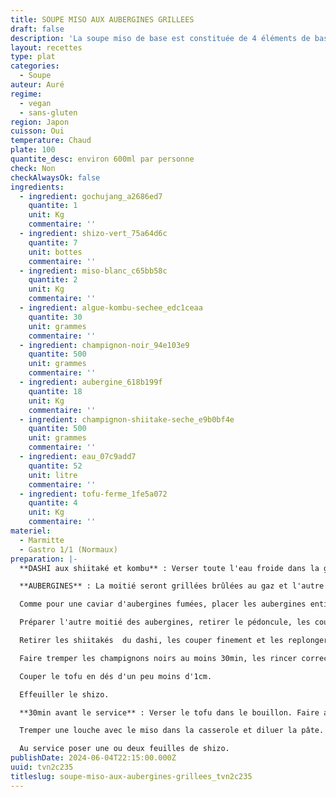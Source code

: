 ```yaml
---
title: SOUPE MISO AUX AUBERGINES GRILLEES
draft: false
description: 'La soupe miso de base est constituée de 4 éléments de base : le dashi, 1 à 3 ingrédients de saison, le miso et une garniture.'
layout: recettes
type: plat
categories:
  - Soupe
auteur: Auré
regime:
  - vegan
  - sans-gluten
region: Japon
cuisson: Oui
temperature: Chaud
plate: 100
quantite_desc: environ 600ml par personne
check: Non
checkAlwaysOk: false
ingredients:
  - ingredient: gochujang_a2686ed7
    quantite: 1
    unit: Kg
    commentaire: ''
  - ingredient: shizo-vert_75a64d6c
    quantite: 7
    unit: bottes
    commentaire: ''
  - ingredient: miso-blanc_c65bb58c
    quantite: 2
    unit: Kg
    commentaire: ''
  - ingredient: algue-kombu-sechee_edc1ceaa
    quantite: 30
    unit: grammes
    commentaire: ''
  - ingredient: champignon-noir_94e103e9
    quantite: 500
    unit: grammes
    commentaire: ''
  - ingredient: aubergine_618b199f
    quantite: 18
    unit: Kg
    commentaire: ''
  - ingredient: champignon-shiitake-seche_e9b0bf4e
    quantite: 500
    unit: grammes
    commentaire: ''
  - ingredient: eau_07c9add7
    quantite: 52
    unit: litre
    commentaire: ''
  - ingredient: tofu-ferme_1fe5a072
    quantite: 4
    unit: Kg
    commentaire: ''
materiel:
  - Marmitte
  - Gastro 1/1 (Normaux)
preparation: |-
  **DASHI aux shiitaké et kombu** : Verser toute l'eau froide dans la gamelle avec l'algue et tous les champignons et laisser tremper toute la nuit à couvert.

  **AUBERGINES** : La moitié seront grillées brûlées au gaz et l'autre confites au four.

  Comme pour une caviar d'aubergines fumées, placer les aubergines entières sur les brûleurs allumés. 10min de chaque cotés. Une fois cuites les enfermer dans un gros sac plastique afin que la peau se décolle facilement. Une fois refroidie, peler à la main les aubergines et ne pas hésiter à les rincer à l'eau pour enlever les petits morceaux cramés. Réserver dans un plat.

  Préparer l'autre moitié des aubergines, retirer le pédoncule, les couper en deux dans le sens de la longueur, puis les découper en tranches et enfin en lanières. Les disposer dans les plats à gastro. Saler, poivrer puis verser un généreux filet l’huile. Mélanger à la main pour bien enrober. Enfournez à 150°C pendant 45 minutes à une heure. Laisser à découvert pendant les 10 premières minutes, puis couvrir d’un papier aluminium ou d’une feuille de cuisson afin que les légumes cuisent à couvert.

  Retirer les shiitakés  du dashi, les couper finement et les replonger dans la gamelle . Placer le bouillon dashi sur le feu, faire chauffer sans jamais porter à ébullition. 

  Faire tremper les champignons noirs au moins 30min, les rincer correctement puis les émincer. Verser dans le dashi.

  Couper le tofu en dés d'un peu moins d'1cm. 

  Effeuiller le shizo.

  **30min avant le service** : Verser le tofu dans le bouillon. Faire attention à ne pas briser les cubes.

  Tremper une louche avec le miso dans la casserole et diluer la pâte. Ne surtout pas faire bouillir le miso, cela tuerait les bonnes bactéries et enlèverait les effets positifs.

  Au service poser une ou deux feuilles de shizo.
publishDate: 2024-06-04T22:15:00.000Z
uuid: tvn2c235
titleslug: soupe-miso-aux-aubergines-grillees_tvn2c235
---
```


